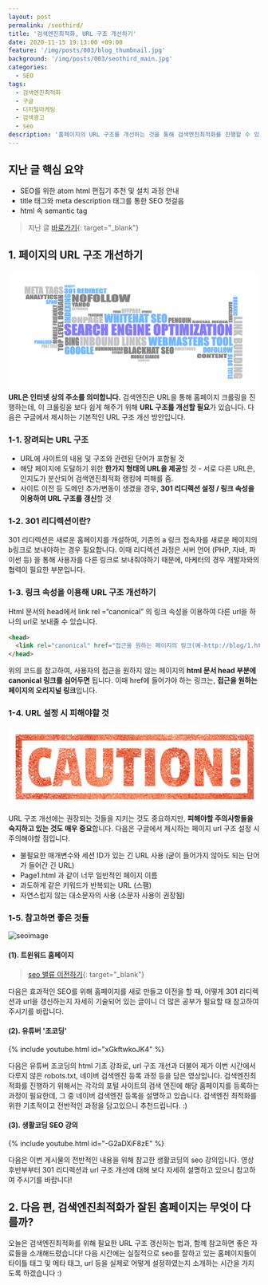 ```yaml
---
layout: post
permalink: /seothird/
title: '검색엔진최적화, URL 구조 개선하기'
date: 2020-11-15 19:13:00 +09:00
feature: '/img/posts/003/blog_thumbnail.jpg'
background: '/img/posts/003/seothird_main.jpg'
categories:
  - SEO
tags:
  - 검색엔진최적화
  - 구글
  - 디지털마케팅
  - 검색광고
  - seo
description: '홈페이지의 URL 구조를 개선하는 것을 통해 검색엔진최적화를 진행할 수 있습니다.'
---
```

## 지난 글 핵심 요약
 * SEO를 위한 atom html 편집기 추천 및 설치 과정 안내
 * title 태그와 meta description 태그를 통한 SEO 첫걸음
 * html 속 semantic tag

> 지난 글 [바로가기](https://earth971.github.io/seosecond/){: target="_blank"}

## 1. 페이지의 URL 구조 개선하기
![seoimage](/img/posts/003/seo.jpeg)
<strong>URL은 인터넷 상의 주소를 의미합니다.</strong> 검색엔진은 URL을 통해 홈페이지 크롤링을 진행하는데, 이 크롤링을 보다 쉽게 해주기 위해 <strong>URL 구조를 개선할 필요</strong>가 있습니다. 다음은 구글에서 제시하는 기본적인 URL 구조 개선 방안입니다.

### 1-1. 장려되는 URL 구조
 * URL에 사이트의 내용 및 구조와 관련된 단어가 포함될 것
 * 해당 페이지에 도달하기 위한 <strong>한가지 형태의 URL을 제공</strong>할 것 - 서로 다른 URL은, 인지도가 분산되어 검색엔진최적화 랭킹에 피해를 줌.
 * 사이트 이전 등 도메인 추가/변동이 생겼을 경우, <strong>301 리디렉션 설정 / 링크 속성을 이용하여 URL 구조를 갱신</strong>할 것

### 1-2. 301 리디렉션이란?
301 리디렉션은 새로운 홈페이지를 개설하여, 기존의 a 링크 접속자를 새로운 페이지의 b링크로 보내야하는 경우 필요합니다. 이때 리디렉션 과정은 서버 언어 (PHP, 자바, 파이썬 등) 을 통해 사용자를 다른 링크로 보내줘야하기 때문에, 마케터의 경우 개발자와의 협력이 필요한 부분입니다.

### 1-3. 링크 속성을 이용해 URL 구조 개선하기
Html 문서의 head에서 link rel =“canonical” 의 링크 속성을 이용하여 다른 url을 하나의 url로 보내줄 수 있습니다.

```html
<head>
  <link rel="canonical" href="접근을 원하는 페이지의 링크(예-http://blog/1.html)">
</head>
```
위의 코드를 참고하여, 사용자의 접근을 원하지 않는 페이지의 <strong>html 문서 head 부분에 canonical 링크를 심어두면</strong> 됩니다. 이때 href에 들어가야 하는 링크는, <strong>접근을 원하는 페이지의 오리지널 링크</strong>입니다.

### 1-4. URL 설정 시 피해야할 것
![caution](/img/posts/003/caution.jpeg)

URL 구조 개선에는 권장되는 것들을 지키는 것도 중요하지만, <strong>피해야할 주의사항들을 숙지하고 있는 것도 매우 중요</strong>합니다. 다음은 구글에서 제시하는 페이지 url 구조 설정 시 주의해야할 점입니다.

 * 불필요한 매개변수와 세션 ID가 있는 긴 URL 사용 (굳이 들어가지 않아도 되는 단어가 들어간 긴 URL)
 * Page1.html 과 같이 너무 일반적인 페이지 이름
 * 과도하게 같은 키워드가 반복되는 URL (스팸)
 * 자연스럽지 않는 대소문자의 사용 (소문자 사용이 권장됨)

### 1-5. 참고하면 좋은 것들
![seoimage](https://media.rocketpunch.com/company/1473/twinword_cover_1585727459.jpg)
#### (1). 트윈워드 홈페이지
> [seo 밸류 이전하기](https://www.twinword.co.kr/blog/seo-value-transfer-guide/){: target="_blank"}

다음은 효과적인 SEO를 위해 홈페이지를 새로 만들고 이전을 할 때, 어떻게 301 리디렉션과 url을 갱신하는지 자세히 기술되어 있는 글이니 더 많은 공부가 필요할 때 참고하여 주시기를 바랍니다.

#### (2). 유튜버 '조코딩'
{% include youtube.html id="xGkftwkoJK4" %}

다음은 유튜버 조코딩의 html 기초 강좌로, url 구조 개선과 더불어 제가 이번 시간에서 다루지 않은 robots.txt, 네이버 검색엔진 등록 과정 등을 담은 영상입니다. 검색엔진최적화를 진행하기 위해서는 각각의 포털 사이트의 검색 엔진에 해당 홈페이지를 등록하는 과정이 필요한데, 그 중 네이버 검색엔진 등록을 설명하고 있습니다. 검색엔진 최적화를 위한 기초적이고 전반적인 과정을 담고있으니 추천드립니다. :)

#### (3). 생활코딩 SEO 강의
{% include youtube.html id="-G2aDXiF8zE" %}

다음은 이번 게시물의 전반적인 내용을 위해 참고한 생활코딩의 seo 강의입니다. 영상 후반부부터 301 리디렉션과 url 구조 개선에 대해 보다 자세히 설명하고 있으니 참고하여 주시기를 바랍니다!

## 2. 다음 편, 검색엔진최적화가 잘된 홈페이지는 무엇이 다를까?
오늘은 검색엔진최적화를 위해 필요한 URL 구조 갱신하는 법과, 함께 참고하면 좋은 자료들을 소개해드렸습니다! 다음 시간에는 실질적으로 seo를 잘하고 있는 홈페이지들이 타이틀 태그 및 메타 태그, url 등을 실제로 어떻게 설정하였는지 소개하는 시간을 가지도록 하겠습니다 :)
